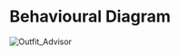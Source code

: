 
# Behavioural Diagram

![Outfit_Advisor](https://user-images.githubusercontent.com/55780247/143413011-be771689-4a57-4428-8563-10a16c064c52.jpg)

